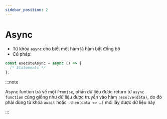 ```yaml
---
sidebar_position: 2
---
```


# Async

- Từ khóa `async` cho biết một hàm là hàm bất đồng bộ
- Cú pháp:

```js
const executeAsync = async () => {
  /* Statements */
};
```

:::note

Async funtion trả về một `Promise`, phần dữ liệu được return từ `async function` cũng giống như dữ liệu được truyền vào hàm `resolve(data)`, do đó phải dùng từ khóa `await` hoặc `.then(data => …)` mới lấy được dữ liệu này

:::
